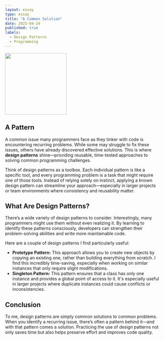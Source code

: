 ```yaml
---
layout: essay
type: essay
title: "A Common Solution"
date: 2025-04-24
published: true
labels:
  - Design Patterns
  - Programming
---
```


<img width="200px" class="rounded float-start pe-4" src="https://www.rd.com/wp-content/uploads/2024/04/GettyImages-1152894858-Jigsaw-Puzzle-Strategy-to-Solve-Puzzles-Fast-JVedit.jpg">

## A Pattern

A common issue many programmers face as they tinker with code is encountering recurring problems. While some may struggle to fix these issues, others have already discovered effective solutions. This is where **design patterns** shine—providing reusable, time-tested approaches to solving common programming challenges.

Think of design patterns as a toolbox. Each individual pattern is like a specific tool, and every programming problem is a task that might require one of those tools. Instead of relying solely on instinct, applying a known design pattern can streamline your approach—especially in larger projects or team environments where consistency and reusability matter.

## What Are Design Patterns?

There’s a wide variety of design patterns to consider. Interestingly, many programmers might use them without even realizing it. By learning to identify these patterns consciously, developers can strengthen their problem-solving abilities and write more maintainable code.

Here are a couple of design patterns I find particularly useful:

<ul>
  <li>
    <strong>Prototype Pattern:</strong> This approach allows you to create new objects by copying an existing one, rather than building everything from scratch. I find this incredibly time-saving, especially when working on similar instances that only require slight modifications.
  </li>
  <li>
    <strong>Singleton Pattern:</strong> This pattern ensures that a class has only one instance and provides a global point of access to it. It's especially useful in larger projects where duplicate instances could cause conflicts or inconsistencies.
  </li>
</ul>

## Conclusion

To me, design patterns are simply common solutions to common problems. When you identify a recurring issue, there’s often a pattern behind it—and with that pattern comes a solution. Practicing the use of design patterns not only saves time but also helps preserve effort and improves code quality.

